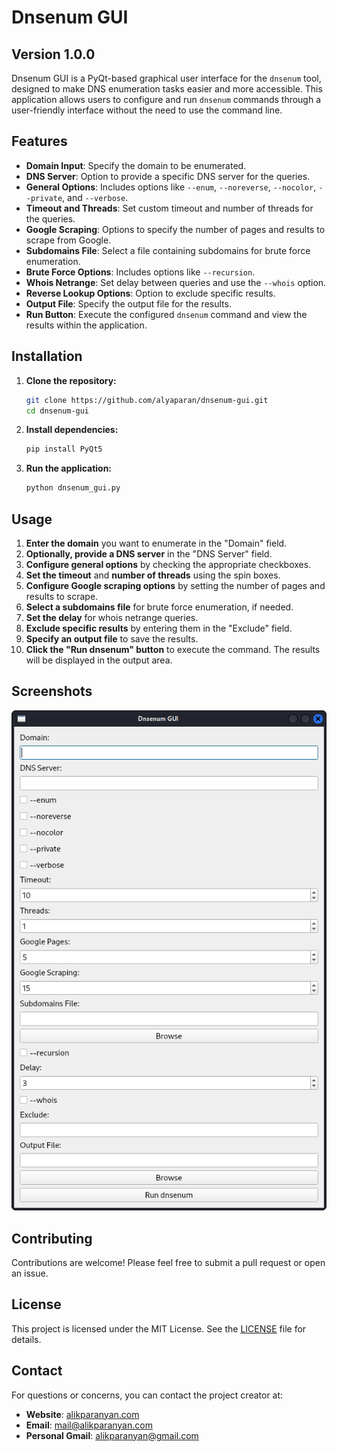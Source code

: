# Dnsenum GUI
## Version 1.0.0
Dnsenum GUI is a PyQt-based graphical user interface for the `dnsenum` tool, designed to make DNS enumeration tasks easier and more accessible. This application allows users to configure and run `dnsenum` commands through a user-friendly interface without the need to use the command line.

## Features

- **Domain Input**: Specify the domain to be enumerated.
- **DNS Server**: Option to provide a specific DNS server for the queries.
- **General Options**: Includes options like `--enum`, `--noreverse`, `--nocolor`, `--private`, and `--verbose`.
- **Timeout and Threads**: Set custom timeout and number of threads for the queries.
- **Google Scraping**: Options to specify the number of pages and results to scrape from Google.
- **Subdomains File**: Select a file containing subdomains for brute force enumeration.
- **Brute Force Options**: Includes options like `--recursion`.
- **Whois Netrange**: Set delay between queries and use the `--whois` option.
- **Reverse Lookup Options**: Option to exclude specific results.
- **Output File**: Specify the output file for the results.
- **Run Button**: Execute the configured `dnsenum` command and view the results within the application.

## Installation

1. **Clone the repository:**

    ```bash
    git clone https://github.com/alyaparan/dnsenum-gui.git
    cd dnsenum-gui
    ```

2. **Install dependencies:**

    ```bash
    pip install PyQt5
    ```

3. **Run the application:**

    ```bash
    python dnsenum_gui.py
    ```

## Usage

1. **Enter the domain** you want to enumerate in the "Domain" field.
2. **Optionally, provide a DNS server** in the "DNS Server" field.
3. **Configure general options** by checking the appropriate checkboxes.
4. **Set the timeout** and **number of threads** using the spin boxes.
5. **Configure Google scraping options** by setting the number of pages and results to scrape.
6. **Select a subdomains file** for brute force enumeration, if needed.
7. **Set the delay** for whois netrange queries.
8. **Exclude specific results** by entering them in the "Exclude" field.
9. **Specify an output file** to save the results.
10. **Click the "Run dnsenum" button** to execute the command. The results will be displayed in the output area.

## Screenshots

![Dnsenum GUI Screenshot](screenshot.png)

## Contributing

Contributions are welcome! Please feel free to submit a pull request or open an issue.

## License

This project is licensed under the MIT License. See the [LICENSE](LICENSE) file for details.

## Contact

For questions or concerns, you can contact the project creator at:

- **Website**: [alikparanyan.com](https://alikparanyan.com)
- **Email**: [mail@alikparanyan.com](mailto:mail@alikparanyan.com)
- **Personal Gmail**: [alikparanyan@gmail.com](mailto:alikparanyan@gmail.com)
